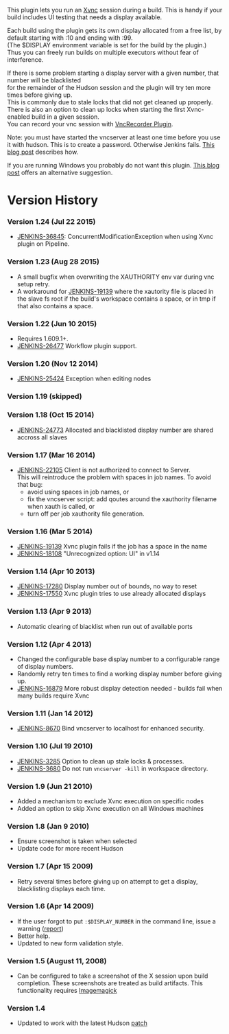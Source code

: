 This plugin lets you run an
[Xvnc](http://www.hep.phy.cam.ac.uk/vnc_docs/xvnc.html) session during a
build. This is handy if your build includes UI testing that needs a
display available.

Each build using the plugin gets its own display allocated from a free
list, by default starting with :10 and ending with :99.  
(The $DISPLAY environment variable is set for the build by the
plugin.)  
Thus you can freely run builds on multiple executors without fear of
interference.

If there is some problem starting a display server with a given number,
that number will be blacklisted  
for the remainder of the Hudson session and the plugin will try ten more
times before giving up.  
This is commonly due to stale locks that did not get cleaned up
properly.  
There is also an option to clean up locks when starting the first
Xvnc-enabled build in a given session.  
You can record your vnc session with [VncRecorder
Plugin](https://wiki.jenkins.io/display/JENKINS/VncRecorder+Plugin).

Note: you must have started the vncserver at least one time before you
use it with hudson. This is to create a password. Otherwise Jenkins
fails. [This blog
post](http://blog.dahanne.net/2011/07/18/run-ui-tests-on-a-headless-jenkins-hudson-continuous-integration-server-running-ubuntu/)
describes how.

If you are running Windows you probably do not want this plugin. [This
blog
post](http://forgetfulprogrammer.wordpress.com/2011/09/21/netbeans-gui-tests-on-jenkins-windows/)
offers an alternative suggestion.

# Version History

### Version 1.24 (Jul 22 2015)

-   [JENKINS-36845](https://issues.jenkins-ci.org/browse/JENKINS-36845):
    ConcurrentModificationException when using Xvnc plugin on Pipeline.

### Version 1.23 (Aug 28 2015)

-   A small bugfix when overwriting the XAUTHORITY env var during vnc
    setup retry.
-   A workaround for
    [JENKINS-19139](https://issues.jenkins-ci.org/browse/JENKINS-19139)
    where the xautority file is placed in the slave fs root if the
    build's workspace contains a space, or in tmp if that also contains
    a space.

### Version 1.22 (Jun 10 2015)

-   Requires 1.609.1+.
-   [JENKINS-26477](https://issues.jenkins-ci.org/browse/JENKINS-26477)
    Workflow plugin support.

### Version 1.20 (Nov 12 2014)

-   [JENKINS-25424](https://issues.jenkins-ci.org/browse/JENKINS-25424) Exception
    when editing nodes

### Version 1.19 (skipped)

### Version 1.18 (Oct 15 2014)

-   [JENKINS-24773](https://issues.jenkins-ci.org/browse/JENKINS-24773) Allocated
    and blacklisted display number are shared accross all slaves

### Version 1.17 (Mar 16 2014)

-   [JENKINS-22105](https://issues.jenkins-ci.org/browse/JENKINS-22105) Client
    is not authorized to connect to Server.  
    This will reintroduce the problem with spaces in job names. To avoid
    that bug:
    -   avoid using spaces in job names, or
    -   fix the vncserver script: add qoutes around the xauthority
        filename when xauth is called, or
    -   turn off per job xauthority file generation.

### Version 1.16 (Mar 5 2014)

-   [JENKINS-19139](https://issues.jenkins-ci.org/browse/JENKINS-19139) Xvnc
    plugin fails if the job has a space in the name
-   [JENKINS-18108](https://issues.jenkins-ci.org/browse/JENKINS-18108) "Unrecognized
    option: UI" in v1.14

### Version 1.14 (Apr 10 2013)

-   [JENKINS-17280](https://issues.jenkins-ci.org/browse/JENKINS-17280)
    Display number out of bounds, no way to reset
-   [JENKINS-17550](https://issues.jenkins-ci.org/browse/JENKINS-17550)
    Xvnc plugin tries to use already allocated displays

### Version 1.13 (Apr 9 2013)

-   Automatic clearing of blacklist when run out of available ports

### Version 1.12 (Apr 4 2013)

-   Changed the configurable base display number to a configurable range
    of display numbers.
-   Randomly retry ten times to find a working display number before
    giving up.
-   [JENKINS-16879](https://issues.jenkins-ci.org/browse/JENKINS-16879)
    More robust display detection needed - builds fail when many builds
    require Xvnc

### Version 1.11 (Jan 14 2012)

-   [JENKINS-8670](https://issues.jenkins-ci.org/browse/JENKINS-8670)
    Bind vncserver to localhost for enhanced security.

### Version 1.10 (Jul 19 2010)

-   [JENKINS-3285](https://issues.jenkins-ci.org/browse/JENKINS-3285)
    Option to clean up stale locks & processes.
-   [JENKINS-3680](https://issues.jenkins-ci.org/browse/JENKINS-3680) Do
    not run `vncserver -kill` in workspace directory.

### Version 1.9 (Jun 21 2010)

-   Added a mechanism to exclude Xvnc execution on specific nodes
-   Added an option to skip Xvnc execution on all Windows machines

### Version 1.8 (Jan 9 2010)

-   Ensure screenshot is taken when selected
-   Update code for more recent Hudson

### Version 1.7 (Apr 15 2009)

-   Retry several times before giving up on attempt to get a display,
    blacklisting displays each time.

### Version 1.6 (Apr 14 2009)

-   If the user forgot to put `:$DISPLAY_NUMBER` in the command line,
    issue a warning
    ([report](http://www.nabble.com/one-moe-vnc-issue-td19141343.html))
-   Better help.
-   Updated to new form validation style.

### Version 1.5 (August 11, 2008)

-   Can be configured to take a screenshot of the X session upon build
    completion. These screenshots are treated as build artifacts. This
    functionality requires [Imagemagick](http://www.imagemagick.org/)

### Version 1.4

-   Updated to work with the latest Hudson
    [patch](http://www.nabble.com/BuildWrapper-plugin-support-for-m2-jobs--tt16728753.html)
